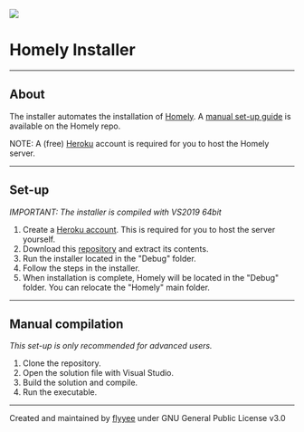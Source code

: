 ![](https://i.imgur.com/pUq7er4.png)

# Homely Installer

---

## About

The installer automates the installation of [Homely](https://github.com/flyyee/homelyinstaller). A [manual set-up guide](https://github.com/flyyee/homelyinstaller/archive/master.zip) is available on the Homely repo.

NOTE: A (free) [Heroku](https://www.heroku.com/) account is required for you to host the Homely server.

---

## Set-up

*IMPORTANT: The installer is compiled with VS2019 64bit*

1. Create a [Heroku account](https://signup.heroku.com/). This is required for you to host the server yourself.
2. Download this [repository](https://github.com/flyyee/homelyinstaller/archive/master.zip) and extract its contents.
3. Run the installer located in the "Debug" folder.
4. Follow the steps in the installer.
5. When installation is complete, Homely will be located in the "Debug" folder. You can relocate the "Homely" main folder.

---

## Manual compilation

*This set-up is only recommended for advanced users.*

1. Clone the repository.
2. Open the solution file with Visual Studio.
3. Build the solution and compile.
4. Run the executable.

---

Created and maintained by [flyyee](github.com/flyyee) under GNU General Public License v3.0